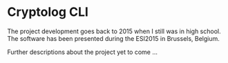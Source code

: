 # Cryptolog CLI

The project development goes back to 2015 when I still was in high school. The software has been presented during the ESI2015 in Brussels, Belgium.  
  
Further descriptions about the project yet to come ...
